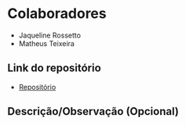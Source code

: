 # Colaboradores

- Jaqueline Rossetto
- Matheus Teixeira

## Link do repositório

- [Repositório](https://github.com/jaquerossetto/Aula28)

## Descrição/Observação (Opcional)
